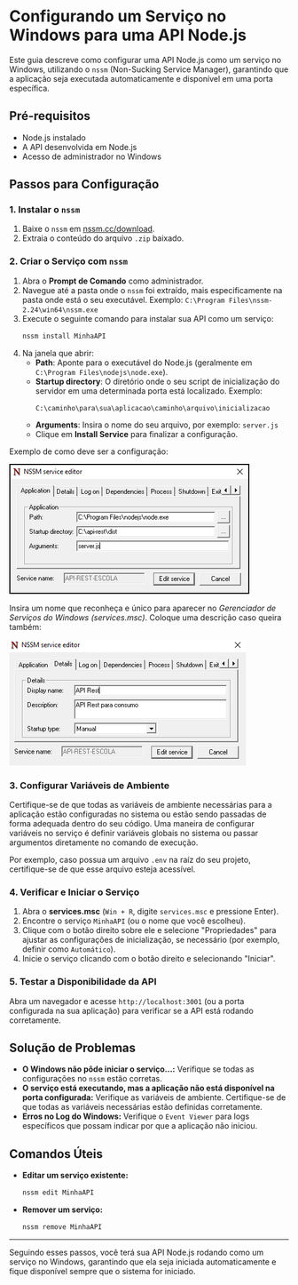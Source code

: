 # Configurando um Serviço no Windows para uma API Node.js

Este guia descreve como configurar uma API Node.js como um serviço no Windows, utilizando o `nssm` (Non-Sucking Service Manager), garantindo que a aplicação seja executada automaticamente e disponível em uma porta específica.

## Pré-requisitos

- Node.js instalado
- A API desenvolvida em Node.js
- Acesso de administrador no Windows

## Passos para Configuração

### 1. Instalar o `nssm`

1. Baixe o `nssm` em [nssm.cc/download](https://nssm.cc/download).
2. Extraia o conteúdo do arquivo `.zip` baixado.

### 2. Criar o Serviço com `nssm`

1. Abra o **Prompt de Comando** como administrador.
2. Navegue até a pasta onde o `nssm` foi extraído, mais especificamente na pasta onde está o seu executável. Exemplo: `C:\Program Files\nssm-2.24\win64\nssm.exe`
3. Execute o seguinte comando para instalar sua API como um serviço:
   ```bash
   nssm install MinhaAPI
   ```
4. Na janela que abrir:
   - **Path**: Aponte para o executável do Node.js (geralmente em `C:\Program Files\nodejs\node.exe`).
   - **Startup directory**: O diretório onde o seu script de inicialização do servidor em uma determinada porta está localizado. Exemplo:
     ```
     C:\caminho\para\sua\aplicacao\caminho\arquivo\inicializacao
     ```
   - **Arguments**: Insira o nome do seu arquivo, por exemplo: `server.js`
   - Clique em **Install Service** para finalizar a configuração.

Exemplo de como deve ser a configuração:

![CONF01](nssm-01.png)

Insira um nome que reconheça e único para aparecer no _Gerenciador de Serviços do Windows (services.msc)_. Coloque uma descrição caso queira também:

![CONF02](nssm-02.png)

### 3. Configurar Variáveis de Ambiente

Certifique-se de que todas as variáveis de ambiente necessárias para a aplicação estão configuradas no sistema ou estão sendo passadas de forma adequada dentro do seu código. Uma maneira de configurar variáveis no serviço é definir variáveis globais no sistema ou passar argumentos diretamente no comando de execução.

Por exemplo, caso possua um arquivo `.env` na raíz do seu projeto, certifique-se de que esse arquivo esteja acessível.

### 4. Verificar e Iniciar o Serviço

1. Abra o **services.msc** (`Win + R`, digite `services.msc` e pressione Enter).
2. Encontre o serviço `MinhaAPI` (ou o nome que você escolheu).
3. Clique com o botão direito sobre ele e selecione "Propriedades" para ajustar as configurações de inicialização, se necessário (por exemplo, definir como `Automático`).
4. Inicie o serviço clicando com o botão direito e selecionando "Iniciar".

### 5. Testar a Disponibilidade da API

Abra um navegador e acesse `http://localhost:3001` (ou a porta configurada na sua aplicação) para verificar se a API está rodando corretamente.

## Solução de Problemas

- **O Windows não pôde iniciar o serviço...:** Verifique se todas as configurações no `nssm` estão corretas.
- **O serviço está executando, mas a aplicação não está disponível na porta configurada:** Verifique as variáveis de ambiente. Certifique-se de que todas as variáveis necessárias estão definidas corretamente.
- **Erros no Log do Windows:** Verifique o `Event Viewer` para logs específicos que possam indicar por que a aplicação não iniciou.

## Comandos Úteis

- **Editar um serviço existente:**
  ```bash
  nssm edit MinhaAPI
  ```
- **Remover um serviço:**
  ```bash
  nssm remove MinhaAPI
  ```

---

Seguindo esses passos, você terá sua API Node.js rodando como um serviço no Windows, garantindo que ela seja iniciada automaticamente e fique disponível sempre que o sistema for iniciado.
